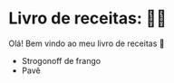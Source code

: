 # Livro de receitas: :man_cook:

Olá! Bem vindo ao meu livro de receitas :baby_chick:

- Strogonoff de frango
- Pavê
